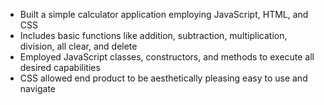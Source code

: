 - Built a simple calculator application employing JavaScript, HTML, and CSS
- Includes basic functions like addition, subtraction, multiplication, division, all clear, and delete
- Employed JavaScript classes, constructors, and methods to execute all desired capabilities
- CSS allowed end product to be aesthetically pleasing easy to use and navigate

